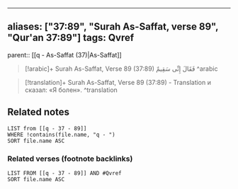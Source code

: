 
---
aliases: ["37:89", "Surah As-Saffat, verse 89", "Qur'an 37:89"]
tags: Qvref
---

parent:: [[q - As-Saffat (37)|As-Saffat]]

> [!arabic]+ Surah As-Saffat, Verse 89 (37:89)
> <span class="quran-arabic">فَقَالَ إِنِّى سَقِيمٌ</span>
^arabic

> [!translation]+ Surah As-Saffat, Verse 89 (37:89) - Translation
> и сказал: «Я болен».
^translation



## Related notes
```dataview
LIST from [[q - 37 - 89]]
WHERE !contains(file.name, "q - ")
SORT file.name ASC
```

### Related verses (footnote backlinks)
```dataview
LIST FROM [[q - 37 - 89]] AND #Qvref
SORT file.name ASC
```

